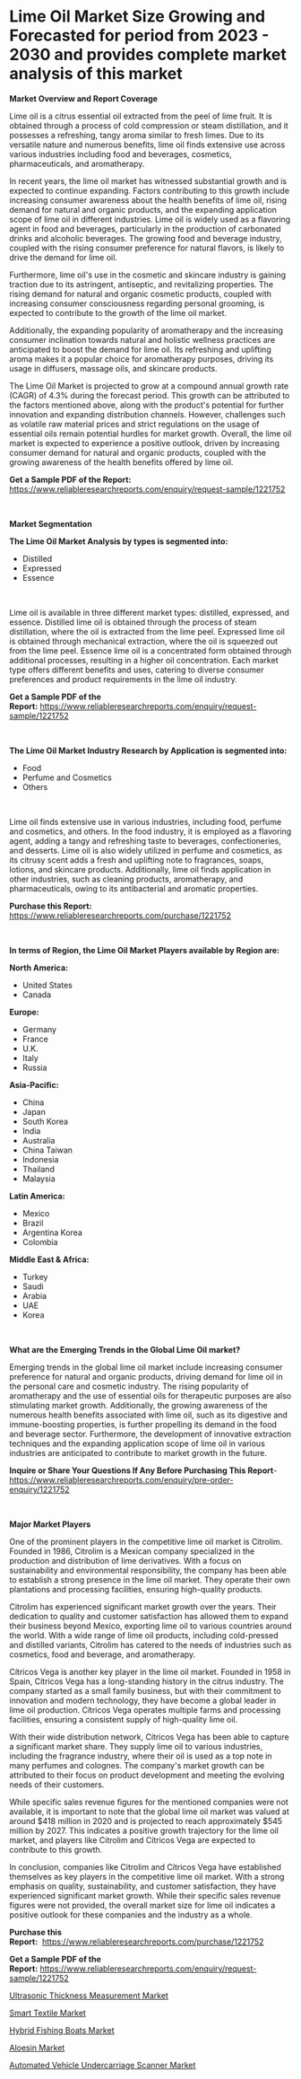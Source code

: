 <p><h1>Lime Oil Market Size Growing and Forecasted for period from 2023 - 2030 and provides complete market analysis of this market</h1></p><p><strong>Market Overview and Report Coverage</strong></p>
<p><p>Lime oil is a citrus essential oil extracted from the peel of lime fruit. It is obtained through a process of cold compression or steam distillation, and it possesses a refreshing, tangy aroma similar to fresh limes. Due to its versatile nature and numerous benefits, lime oil finds extensive use across various industries including food and beverages, cosmetics, pharmaceuticals, and aromatherapy.</p><p>In recent years, the lime oil market has witnessed substantial growth and is expected to continue expanding. Factors contributing to this growth include increasing consumer awareness about the health benefits of lime oil, rising demand for natural and organic products, and the expanding application scope of lime oil in different industries. Lime oil is widely used as a flavoring agent in food and beverages, particularly in the production of carbonated drinks and alcoholic beverages. The growing food and beverage industry, coupled with the rising consumer preference for natural flavors, is likely to drive the demand for lime oil.</p><p>Furthermore, lime oil's use in the cosmetic and skincare industry is gaining traction due to its astringent, antiseptic, and revitalizing properties. The rising demand for natural and organic cosmetic products, coupled with increasing consumer consciousness regarding personal grooming, is expected to contribute to the growth of the lime oil market.</p><p>Additionally, the expanding popularity of aromatherapy and the increasing consumer inclination towards natural and holistic wellness practices are anticipated to boost the demand for lime oil. Its refreshing and uplifting aroma makes it a popular choice for aromatherapy purposes, driving its usage in diffusers, massage oils, and skincare products.</p><p>The Lime Oil Market is projected to grow at a compound annual growth rate (CAGR) of 4.3% during the forecast period. This growth can be attributed to the factors mentioned above, along with the product's potential for further innovation and expanding distribution channels. However, challenges such as volatile raw material prices and strict regulations on the usage of essential oils remain potential hurdles for market growth. Overall, the lime oil market is expected to experience a positive outlook, driven by increasing consumer demand for natural and organic products, coupled with the growing awareness of the health benefits offered by lime oil.</p></p>
<p><strong>Get a Sample PDF of the Report:</strong> <a href="https://www.reliableresearchreports.com/enquiry/request-sample/1221752">https://www.reliableresearchreports.com/enquiry/request-sample/1221752</a></p>
<p>&nbsp;</p>
<p><strong>Market Segmentation</strong></p>
<p><strong>The Lime Oil Market Analysis by types is segmented into:</strong></p>
<p><ul><li>Distilled</li><li>Expressed</li><li>Essence</li></ul></p>
<p>&nbsp;</p>
<p><p>Lime oil is available in three different market types: distilled, expressed, and essence. Distilled lime oil is obtained through the process of steam distillation, where the oil is extracted from the lime peel. Expressed lime oil is obtained through mechanical extraction, where the oil is squeezed out from the lime peel. Essence lime oil is a concentrated form obtained through additional processes, resulting in a higher oil concentration. Each market type offers different benefits and uses, catering to diverse consumer preferences and product requirements in the lime oil industry.</p></p>
<p><strong>Get a Sample PDF of the Report:</strong>&nbsp;<a href="https://www.reliableresearchreports.com/enquiry/request-sample/1221752">https://www.reliableresearchreports.com/enquiry/request-sample/1221752</a></p>
<p>&nbsp;</p>
<p><strong>The Lime Oil Market Industry Research by Application is segmented into:</strong></p>
<p><ul><li>Food</li><li>Perfume and Cosmetics</li><li>Others</li></ul></p>
<p>&nbsp;</p>
<p><p>Lime oil finds extensive use in various industries, including food, perfume and cosmetics, and others. In the food industry, it is employed as a flavoring agent, adding a tangy and refreshing taste to beverages, confectioneries, and desserts. Lime oil is also widely utilized in perfume and cosmetics, as its citrusy scent adds a fresh and uplifting note to fragrances, soaps, lotions, and skincare products. Additionally, lime oil finds application in other industries, such as cleaning products, aromatherapy, and pharmaceuticals, owing to its antibacterial and aromatic properties.</p></p>
<p><strong>Purchase this Report:</strong>&nbsp; <a href="https://www.reliableresearchreports.com/purchase/1221752">https://www.reliableresearchreports.com/purchase/1221752</a></p>
<p>&nbsp;</p>
<p><strong>In terms of Region, the Lime Oil Market Players available by Region are:</strong></p>
<p>
    <p> <strong> North America: </strong>
        <ul>
            <li>United States</li>
            <li>Canada</li>
        </ul>
        </p> 
    <p> <strong> Europe: </strong>
        <ul>
            <li>Germany</li>
            <li>France</li>
            <li>U.K.</li>
            <li>Italy</li>
            <li>Russia</li>
        </ul>
        </p> 
    <p> <strong> Asia-Pacific: </strong>
        <ul>
            <li>China</li>
            <li>Japan</li>
            <li>South Korea</li>
            <li>India</li>
            <li>Australia</li>
            <li>China Taiwan</li>
            <li>Indonesia</li>
            <li>Thailand</li>
            <li>Malaysia</li>
        </ul>
        </p> 
    <p> <strong> Latin America: </strong>
        <ul>
            <li>Mexico</li>
            <li>Brazil</li>
            <li>Argentina Korea</li>
            <li>Colombia</li>
        </ul>
        </p> 
    <p> <strong> Middle East & Africa: </strong>
        <ul>
            <li>Turkey</li>
            <li>Saudi</li>
            <li>Arabia</li>
            <li>UAE</li>
            <li>Korea</li>
        </ul>
    </p>
    </p>
<p>&nbsp;</p>
<p><strong>What are the Emerging Trends in the Global Lime Oil market?</strong></p>
<p><p>Emerging trends in the global lime oil market include increasing consumer preference for natural and organic products, driving demand for lime oil in the personal care and cosmetic industry. The rising popularity of aromatherapy and the use of essential oils for therapeutic purposes are also stimulating market growth. Additionally, the growing awareness of the numerous health benefits associated with lime oil, such as its digestive and immune-boosting properties, is further propelling its demand in the food and beverage sector. Furthermore, the development of innovative extraction techniques and the expanding application scope of lime oil in various industries are anticipated to contribute to market growth in the future.</p></p>
<p><strong>Inquire or Share Your Questions If Any Before Purchasing This Report</strong>- <a href="https://www.reliableresearchreports.com/enquiry/pre-order-enquiry/1221752">https://www.reliableresearchreports.com/enquiry/pre-order-enquiry/1221752</a></p>
<p>&nbsp;</p>
<p><strong>Major Market Players</strong></p>
<p><p>One of the prominent players in the competitive lime oil market is Citrolim. Founded in 1986, Citrolim is a Mexican company specialized in the production and distribution of lime derivatives. With a focus on sustainability and environmental responsibility, the company has been able to establish a strong presence in the lime oil market. They operate their own plantations and processing facilities, ensuring high-quality products.</p><p>Citrolim has experienced significant market growth over the years. Their dedication to quality and customer satisfaction has allowed them to expand their business beyond Mexico, exporting lime oil to various countries around the world. With a wide range of lime oil products, including cold-pressed and distilled variants, Citrolim has catered to the needs of industries such as cosmetics, food and beverage, and aromatherapy.</p><p>Cítricos Vega is another key player in the lime oil market. Founded in 1958 in Spain, Cítricos Vega has a long-standing history in the citrus industry. The company started as a small family business, but with their commitment to innovation and modern technology, they have become a global leader in lime oil production. Cítricos Vega operates multiple farms and processing facilities, ensuring a consistent supply of high-quality lime oil.</p><p>With their wide distribution network, Cítricos Vega has been able to capture a significant market share. They supply lime oil to various industries, including the fragrance industry, where their oil is used as a top note in many perfumes and colognes. The company's market growth can be attributed to their focus on product development and meeting the evolving needs of their customers.</p><p>While specific sales revenue figures for the mentioned companies were not available, it is important to note that the global lime oil market was valued at around $418 million in 2020 and is projected to reach approximately $545 million by 2027. This indicates a positive growth trajectory for the lime oil market, and players like Citrolim and Cítricos Vega are expected to contribute to this growth.</p><p>In conclusion, companies like Citrolim and Cítricos Vega have established themselves as key players in the competitive lime oil market. With a strong emphasis on quality, sustainability, and customer satisfaction, they have experienced significant market growth. While their specific sales revenue figures were not provided, the overall market size for lime oil indicates a positive outlook for these companies and the industry as a whole.</p></p>
<p><strong>Purchase this Report:</strong>&nbsp;&nbsp;<a href="https://www.reliableresearchreports.com/purchase/1221752">https://www.reliableresearchreports.com/purchase/1221752</a></p>
<p></p>
<p><strong>Get a Sample PDF of the Report:</strong>&nbsp;<a href="https://www.reliableresearchreports.com/enquiry/request-sample/1221752">https://www.reliableresearchreports.com/enquiry/request-sample/1221752</a></p>
<p><p><a href="https://medium.com/@queenlittle95/ultrasonic-thickness-measurement-market-furnishes-information-on-market-share-market-trends-and-bcd22bac256b">Ultrasonic Thickness Measurement Market</a></p><p><a href="https://github.com/JameTravis/Market-Research-Report-List-2/blob/main/smart-textile-market.md">Smart Textile Market</a></p><p><a href="https://medium.com/@pauladams6h/hybrid-fishing-boats-market-size-reveals-the-best-marketing-channels-in-global-industry-d5db7b8d3d57">Hybrid Fishing Boats Market</a></p><p><a href="https://github.com/RichRobinson5/Market-Research-Report-List-2/blob/main/aloesin-market.md">Aloesin Market</a></p><p><a href="https://www.linkedin.com/pulse/automated-vehicle-undercarriage-scanner-market-size-share-2y7ve/">Automated Vehicle Undercarriage Scanner Market</a></p></p>